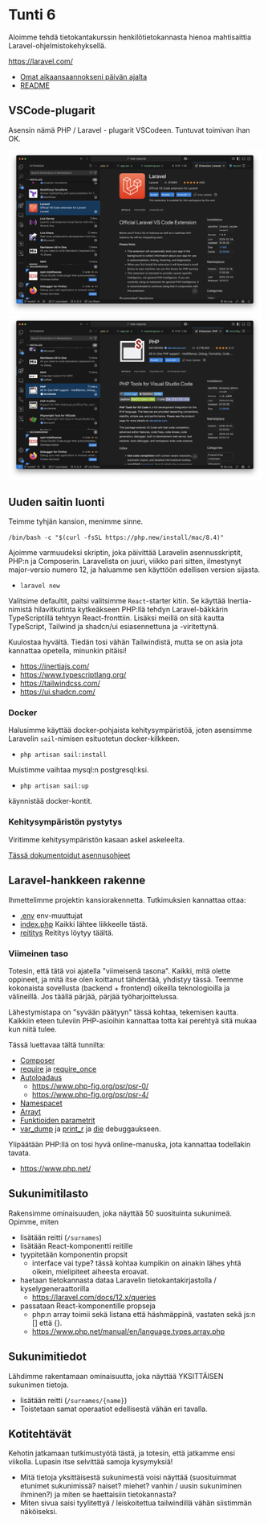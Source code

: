 # Tunti 6

Aloimme tehdä tietokantakurssin henkilötietokannasta hienoa mahtisaittia Laravel-ohjelmistokehyksellä.

https://laravel.com/

- [Omat aikaansaannokseni päivän ajalta](./suomioy/)
- [README](./suomioy/README.md)

## VSCode-plugarit

Asensin nämä PHP / Laravel - plugarit VSCodeen. Tuntuvat toimivan ihan OK.

![alt text](<Screenshot 2025-02-25 at 14.37.09.png>)
![alt text](<Screenshot 2025-02-25 at 14.37.05.png>)

## Uuden saitin luonti

Teimme tyhjän kansion, menimme sinne.

`/bin/bash -c "$(curl -fsSL https://php.new/install/mac/8.4)"`

Ajoimme varmuudeksi skriptin, joka päivittää Laravelin asennusskriptit, PHP:n ja Composerin. Laravelista on juuri, viikko pari sitten, ilmestynyt major-versio numero 12, ja haluamme sen käyttöön edellisen version sijasta.

- `laravel new`

Valitsime defaultit, paitsi valitsimme `React`-starter kitin. Se käyttää Inertia-nimistä hilavitkutinta kytkeäkseen PHP:llä tehdyn Laravel-bäkkärin TypeScriptillä tehtyyn React-fronttiin. Lisäksi meillä on sitä kautta TypeScript, Tailwind ja shadcn/ui esiasennettuna ja -viritettynä.

Kuulostaa hyvältä. Tiedän tosi vähän Tailwindistä, mutta se on asia jota kannattaa opetella, minunkin pitäisi!

- https://inertiajs.com/
- https://www.typescriptlang.org/
- https://tailwindcss.com/
- https://ui.shadcn.com/

### Docker

Halusimme käyttää docker-pohjaista kehitysympäristöä, joten asensimme Laravelin `sail`-nimisen esituotetun docker-kilkkeen.

- `php artisan sail:install`

Muistimme vaihtaa mysql:n postgresql:ksi.

- `php artisan sail:up`

käynnistää docker-kontit.

### Kehitysympäristön pystytys

Viritimme kehitysympäristön kasaan askel askeleelta.

[Tässä dokumentoidut asennusohjeet](suomioy/README.md)

## Laravel-hankkeen rakenne

Ihmettelimme projektin kansiorakennetta. Tutkimuksien kannattaa ottaa:

- [.env](./suomioy/.env.example) env-muuttujat
- [index.php](./suomioy/public/index.php) Kaikki lähtee liikkeelle tästä.
- [reititys](./suomioy/routes/web.php) Reititys löytyy täältä.

### Viimeinen taso

Totesin, että tätä voi ajatella "viimeisenä tasona". Kaikki, mitä olette oppineet, ja mitä itse olen koittanut tähdentää, yhdistyy tässä. Teemme kokonaista sovellusta (backend + frontend) oikeilla teknologioilla ja välineillä. Jos täällä pärjää, pärjää työharjoittelussa.

Lähestymistapa on "syvään päätyyn" tässä kohtaa, tekemisen kautta. Kaikkiin eteen tuleviin PHP-asioihin kannattaa totta kai perehtyä sitä mukaa kun niitä tulee.

Tässä luettavaa tältä tunnilta:

- [Composer](https://getcomposer.org/)
- [require](https://www.php.net/manual/en/function.require.php) ja [require_once](https://www.php.net/manual/en/function.require-once.php)
- [Autoloadaus](https://www.php.net/manual/en/function.spl-autoload-register.php)
  - https://www.php-fig.org/psr/psr-0/
  - https://www.php-fig.org/psr/psr-4/
- [Namespacet](https://www.php.net/manual/en/language.namespaces.rationale.php)
- [Arrayt](https://www.php.net/manual/en/language.types.array.php)
- [Funktioiden parametrit](https://www.php.net/manual/en/functions.arguments.php#functions.named-arguments)
- [var_dump](https://www.php.net/manual/en/function.var-dump.php) ja [print_r](https://www.php.net/manual/en/function.print-r.php) ja [die](https://www.php.net/manual/en/function.die.php) debuggaukseen.

Ylipäätään PHP:llä on tosi hyvä online-manuska, jota kannattaa todellakin tavata.

- https://www.php.net/

## Sukunimitilasto

Rakensimme ominaisuuden, joka näyttää 50 suosituinta sukunimeä. Opimme, miten

- lisätään reitti (`/surnames`)
- lisätään React-komponentti reitille
- tyypitetään komponentin propsit
  - interface vai type? tässä kohtaa kumpikin on ainakin lähes yhtä oikein, mielipiteet aiheesta eroavat.
- haetaan tietokannasta dataa Laravelin tietokantakirjastolla / kyselygeneraattorilla
  - https://laravel.com/docs/12.x/queries
- passataan React-komponentille propseja
  - php:n array toimii sekä listana että häshmäppinä, vastaten sekä js:n [] että {}.
  - https://www.php.net/manual/en/language.types.array.php

## Sukunimitiedot

Lähdimme rakentamaan ominaisuutta, joka näyttää YKSITTÄISEN sukunimen tietoja.

- lisätään reitti (`/surnames/{name}`)
- Toistetaan samat operaatiot edellisestä vähän eri tavalla.

## Kotitehtävät

Kehotin jatkamaan tutkimustyötä tästä, ja totesin, että jatkamme ensi viikolla. Lupasin itse selvittää samoja kysymyksiä!

- Mitä tietoja yksittäisestä sukunimestä voisi näyttää (suosituimmat etunimet sukunimissä? naiset? miehet? vanhin / uusin sukuniminen ihminen?) ja miten se haettaisiin tietokannasta?
- Miten sivua saisi tyylitettyä / leiskoitettua tailwindillä vähän siistimmän näköiseksi.
